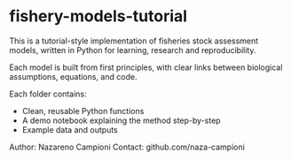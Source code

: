 # fishery-models-tutorial

This is a tutorial-style implementation of fisheries stock assessment models, written in Python for learning, research and reproducibility.

Each model is built from first principles, with clear links between biological assumptions, equations, and code.


Each folder contains:
- Clean, reusable Python functions
- A demo notebook explaining the method step-by-step
- Example data and outputs

Author: Nazareno Campioni
Contact: github.com/naza-campioni
